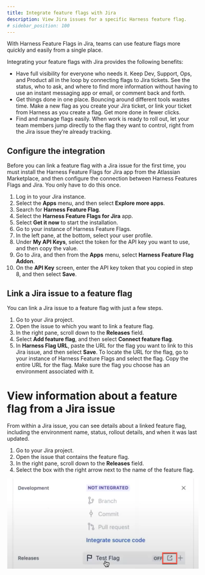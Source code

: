 ```yaml
---
title: Integrate feature flags with Jira
description: View Jira issues for a specific Harness feature flag.
# sidebar_position: 100
---
```


With Harness Feature Flags in Jira, teams can use feature flags more quickly and easily from a single place.

Integrating your feature flags with Jira provides the following benefits:
- Have full visibility for everyone who needs it. Keep Dev, Support, Ops, and Product all in the loop by connecting flags to Jira tickets. See the status, who to ask, and where to find more information without having to use an instant messaging app or email, or comment back and forth.
- Get things done in one place. Bouncing around different tools wastes time. Make a new flag as you create your Jira ticket, or link your ticket from Harness as you create a flag. Get more done in fewer clicks.
- Find and manage flags easily. When work is ready to roll out, let your team members jump directly to the flag they want to control, right from the Jira issue they’re already tracking.

## Configure the integration

Before you can link a feature flag with a Jira issue for the first time, you must install the Harness Feature Flags for Jira app from the Atlassian Marketplace, and then configure the connection between Harness Features Flags and Jira. You only have to do this once. 

1. Log in to your Jira instance. 
2. Select the **Apps** menu, and then select **Explore more apps**.
3. Search for **Harness Feature Flag**.
4. Select the **Harness Feature Flags for Jira** app.
5. Select **Get it now** to start the installation.
6. Go to your instance of Harness Feature Flags.
7. In the left pane, at the bottom, select your user profile. 
8. Under **My API Keys**, select the token for the API key you want to use, and then copy the value. 
9. Go to Jira, and then from the **Apps** menu, select **Harness Feature Flag Addon**.
10. On the **API Key** screen, enter the API key token that you copied in step 8, and then select **Save**.


## Link a Jira issue to a feature flag

 You can link a Jira issue to a feature flag with just a few steps. 
 
1. Go to your Jira project. 
2. Open the issue to which you want to link a feature flag.
3. In the right pane, scroll down to the **Releases** field. 
4. Select **Add feature flag**, and then select **Connect feature flag**.
5. In **Harness Flag URL**, paste the URL for the flag you want to link to this Jira issue, and then select **Save**. 
    To locate the URL for the flag, go to your instance of Harness Feature Flags and select the flag. Copy the entire URL for the flag. Make sure the flag you choose has an environment associated with it. 

# View information about a feature flag from a Jira issue

From within a Jira issue, you can see details about a linked feature flag, including the environment name, status, rollout details, and when it was last updated. 

1. Go to your Jira project.
2. Open the issue that contains the feature flag.
3. In the right pane, scroll down to the **Releases** field.
4. Select the box with the right arrow next to the name of the feature flag. 

![](./static/jira-to-ff-details.png)



